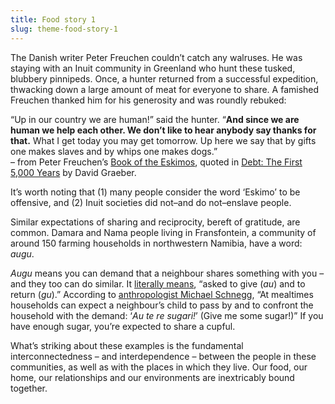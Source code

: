 ```yaml
---
title: Food story 1  
slug: theme-food-story-1  
---
```

<script>  
    import Aside from "$components/Aside.svelte";  
</script>

The Danish writer Peter Freuchen couldn’t catch any walruses. He was staying with an Inuit community in Greenland who hunt these tusked, blubbery pinnipeds. Once, a hunter returned from a successful expedition, thwacking down a large amount of meat for everyone to share. A famished Freuchen thanked him for his generosity and was roundly rebuked:

“Up in our country we are human\!” said the hunter. “**And since we are human we help each other. We don’t like to hear anybody say thanks for that.** What I get today you may get tomorrow. Up here we say that by gifts one makes slaves and by whips one makes dogs.”  
– from Peter Freuchen’s [Book of the Eskimos](https://www.goodreads.com/en/book/show/1378768), quoted in [Debt: The First 5,000 Years](https://uk.bookshop.org/p/books/debt-the-first-5000-years-david-graeber/2823513?ean=9781612194196) by David Graeber.

<Aside>It’s worth noting that (1) many people consider the word ‘Eskimo’ to be offensive, and (2) Inuit societies did not–and do not–enslave people.</Aside>

Similar expectations of sharing and reciprocity, bereft of gratitude, are common. Damara and Nama people living in Fransfontein, a community of around 150 farming households in northwestern Namibia, have a word: *augu*.

*Augu* means you can demand that a neighbour shares something with you – and they too can do similar. It [literally means](https://link.springer.com/article/10.1007/s12110-015-9236-5#Sec1), “asked to give (*au*) and to return (*gu*).” According to [anthropologist Michael Schnegg](https://www.ssoar.info/ssoar/bitstream/handle/document/20520/ssoar-sofid-2006-methoden_und_instrumente_der_sozialwissenschaften_20062-schnegg-give_me_some_sugar.pdf?sequence=1), “At mealtimes households can expect a neighbour’s child to pass by and to confront the household with the demand: ‘*Au te re sugari\!*’ (Give me some sugar\!)” If you have enough sugar, you’re expected to share a cupful.

What’s striking about these examples is the fundamental interconnectedness – and interdependence – between the people in these communities, as well as with the places in which they live. Our food, our home, our relationships and our environments are inextricably bound together.

